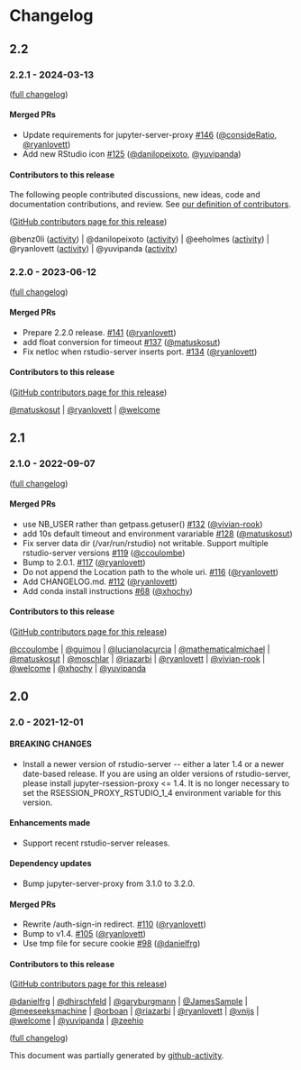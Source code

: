 # Changelog

## 2.2

### 2.2.1 - 2024-03-13

([full changelog](https://github.com/jupyterhub/jupyter-rsession-proxy/compare/v2.2.0...v2.2.1))

#### Merged PRs

- Update requirements for jupyter-server-proxy [#146](https://github.com/jupyterhub/jupyter-rsession-proxy/pull/146) ([@consideRatio](https://github.com/consideRatio), [@ryanlovett](https://github.com/ryanlovett))
- Add new RStudio icon [#125](https://github.com/jupyterhub/jupyter-rsession-proxy/pull/125) ([@danilopeixoto](https://github.com/danilopeixoto), [@yuvipanda](https://github.com/yuvipanda))

#### Contributors to this release

The following people contributed discussions, new ideas, code and documentation contributions, and review.
See [our definition of contributors](https://github-activity.readthedocs.io/en/latest/#how-does-this-tool-define-contributions-in-the-reports).

([GitHub contributors page for this release](https://github.com/jupyterhub/jupyter-rsession-proxy/graphs/contributors?from=2023-06-23&to=2024-03-13&type=c))

@benz0li ([activity](https://github.com/search?q=repo%3Ajupyterhub%2Fjupyter-rsession-proxy+involves%3Abenz0li+updated%3A2023-06-23..2024-03-13&type=Issues)) | @danilopeixoto ([activity](https://github.com/search?q=repo%3Ajupyterhub%2Fjupyter-rsession-proxy+involves%3Adanilopeixoto+updated%3A2023-06-23..2024-03-13&type=Issues)) | @eeholmes ([activity](https://github.com/search?q=repo%3Ajupyterhub%2Fjupyter-rsession-proxy+involves%3Aeeholmes+updated%3A2023-06-23..2024-03-13&type=Issues)) | @ryanlovett ([activity](https://github.com/search?q=repo%3Ajupyterhub%2Fjupyter-rsession-proxy+involves%3Aryanlovett+updated%3A2023-06-23..2024-03-13&type=Issues)) | @yuvipanda ([activity](https://github.com/search?q=repo%3Ajupyterhub%2Fjupyter-rsession-proxy+involves%3Ayuvipanda+updated%3A2023-06-23..2024-03-13&type=Issues))

### 2.2.0 - 2023-06-12

([full changelog](https://github.com/jupyterhub/jupyter-rsession-proxy/compare/v2.1.0...8a87f3fbb21015927cfb30aec63af791fb0a19bc))

#### Merged PRs

- Prepare 2.2.0 release. [#141](https://github.com/jupyterhub/jupyter-rsession-proxy/pull/141) ([@ryanlovett](https://github.com/ryanlovett))
- add float conversion for timeout [#137](https://github.com/jupyterhub/jupyter-rsession-proxy/pull/137) ([@matuskosut](https://github.com/matuskosut))
- Fix netloc when rstudio-server inserts port. [#134](https://github.com/jupyterhub/jupyter-rsession-proxy/pull/134) ([@ryanlovett](https://github.com/ryanlovett))

#### Contributors to this release

([GitHub contributors page for this release](https://github.com/jupyterhub/jupyter-rsession-proxy/graphs/contributors?from=2022-09-07&to=2023-06-12&type=c))

[@matuskosut](https://github.com/search?q=repo%3Ajupyterhub%2Fjupyter-rsession-proxy+involves%3Amatuskosut+updated%3A2022-09-07..2023-06-12&type=Issues) | [@ryanlovett](https://github.com/search?q=repo%3Ajupyterhub%2Fjupyter-rsession-proxy+involves%3Aryanlovett+updated%3A2022-09-07..2023-06-12&type=Issues) | [@welcome](https://github.com/search?q=repo%3Ajupyterhub%2Fjupyter-rsession-proxy+involves%3Awelcome+updated%3A2022-09-07..2023-06-12&type=Issues)

## 2.1

### 2.1.0 - 2022-09-07

([full changelog](https://github.com/jupyterhub/jupyter-rsession-proxy/compare/v2.0...v2.1.0))

#### Merged PRs

- use NB_USER rather than getpass.getuser() [#132](https://github.com/jupyterhub/jupyter-rsession-proxy/pull/132) ([@vivian-rook](https://github.com/vivian-rook))
- add 10s default timeout and environment varariable [#128](https://github.com/jupyterhub/jupyter-rsession-proxy/pull/128) ([@matuskosut](https://github.com/matuskosut))
- Fix server data dir (/var/run/rstudio) not writable. Support multiple rstudio-server versions [#119](https://github.com/jupyterhub/jupyter-rsession-proxy/pull/119) ([@ccoulombe](https://github.com/ccoulombe))
- Bump to 2.0.1. [#117](https://github.com/jupyterhub/jupyter-rsession-proxy/pull/117) ([@ryanlovett](https://github.com/ryanlovett))
- Do not append the Location path to the whole uri. [#116](https://github.com/jupyterhub/jupyter-rsession-proxy/pull/116) ([@ryanlovett](https://github.com/ryanlovett))
- Add CHANGELOG.md. [#112](https://github.com/jupyterhub/jupyter-rsession-proxy/pull/112) ([@ryanlovett](https://github.com/ryanlovett))
- Add conda install instructions [#68](https://github.com/jupyterhub/jupyter-rsession-proxy/pull/68) ([@xhochy](https://github.com/xhochy))

#### Contributors to this release

([GitHub contributors page for this release](https://github.com/jupyterhub/jupyter-rsession-proxy/graphs/contributors?from=2021-12-01&to=2022-09-07&type=c))

[@ccoulombe](https://github.com/search?q=repo%3Ajupyterhub%2Fjupyter-rsession-proxy+involves%3Accoulombe+updated%3A2021-12-01..2022-09-07&type=Issues) | [@guimou](https://github.com/search?q=repo%3Ajupyterhub%2Fjupyter-rsession-proxy+involves%3Aguimou+updated%3A2021-12-01..2022-09-07&type=Issues) | [@lucianolacurcia](https://github.com/search?q=repo%3Ajupyterhub%2Fjupyter-rsession-proxy+involves%3Alucianolacurcia+updated%3A2021-12-01..2022-09-07&type=Issues) | [@mathematicalmichael](https://github.com/search?q=repo%3Ajupyterhub%2Fjupyter-rsession-proxy+involves%3Amathematicalmichael+updated%3A2021-12-01..2022-09-07&type=Issues) | [@matuskosut](https://github.com/search?q=repo%3Ajupyterhub%2Fjupyter-rsession-proxy+involves%3Amatuskosut+updated%3A2021-12-01..2022-09-07&type=Issues) | [@moschlar](https://github.com/search?q=repo%3Ajupyterhub%2Fjupyter-rsession-proxy+involves%3Amoschlar+updated%3A2021-12-01..2022-09-07&type=Issues) | [@riazarbi](https://github.com/search?q=repo%3Ajupyterhub%2Fjupyter-rsession-proxy+involves%3Ariazarbi+updated%3A2021-12-01..2022-09-07&type=Issues) | [@ryanlovett](https://github.com/search?q=repo%3Ajupyterhub%2Fjupyter-rsession-proxy+involves%3Aryanlovett+updated%3A2021-12-01..2022-09-07&type=Issues) | [@vivian-rook](https://github.com/search?q=repo%3Ajupyterhub%2Fjupyter-rsession-proxy+involves%3Avivian-rook+updated%3A2021-12-01..2022-09-07&type=Issues) | [@welcome](https://github.com/search?q=repo%3Ajupyterhub%2Fjupyter-rsession-proxy+involves%3Awelcome+updated%3A2021-12-01..2022-09-07&type=Issues) | [@xhochy](https://github.com/search?q=repo%3Ajupyterhub%2Fjupyter-rsession-proxy+involves%3Axhochy+updated%3A2021-12-01..2022-09-07&type=Issues) | [@yuvipanda](https://github.com/search?q=repo%3Ajupyterhub%2Fjupyter-rsession-proxy+involves%3Ayuvipanda+updated%3A2021-12-01..2022-09-07&type=Issues)

## 2.0

### 2.0 - 2021-12-01

#### BREAKING CHANGES

* Install a newer version of rstudio-server -- either a later 1.4 or a newer date-based release. If you are using an older versions of rstudio-server, please install jupyter-rsession-proxy <= 1.4. It is no longer necessary to set the RSESSION_PROXY_RSTUDIO_1_4 environment variable for this version.

#### Enhancements made

* Support recent rstudio-server releases.

#### Dependency updates

* Bump jupyter-server-proxy from 3.1.0 to 3.2.0.

#### Merged PRs

* Rewrite /auth-sign-in redirect. [#110](https://github.com/jupyterhub/jupyter-rsession-proxy/pull/110) ([@ryanlovett](https://github.com/ryanlovett))
* Bump to v1.4. [#105](https://github.com/jupyterhub/jupyter-rsession-proxy/pull/105) ([@ryanlovett](https://github.com/ryanlovett))
* Use tmp file for secure cookie [#98](https://github.com/jupyterhub/jupyter-rsession-proxy/pull/98) ([@danielfrg](https://github.com/danielfrg))

#### Contributors to this release

([GitHub contributors page for this release](https://github.com/jupyterhub/jupyter-rsession-proxy/graphs/contributors?from=2021-07-03&to=2021-11-30&type=c))

[@danielfrg](https://github.com/search?q=repo%3Ajupyterhub%2Fjupyter-rsession-proxy+involves%3Adanielfrg+updated%3A2021-07-03..2021-11-30&type=Issues) | [@dhirschfeld](https://github.com/search?q=repo%3Ajupyterhub%2Fjupyter-rsession-proxy+involves%3Adhirschfeld+updated%3A2021-07-03..2021-11-30&type=Issues) | [@garyburgmann](https://github.com/search?q=repo%3Ajupyterhub%2Fjupyter-rsession-proxy+involves%3Agaryburgmann+updated%3A2021-07-03..2021-11-30&type=Issues) | [@JamesSample](https://github.com/search?q=repo%3Ajupyterhub%2Fjupyter-rsession-proxy+involves%3AJamesSample+updated%3A2021-07-03..2021-11-30&type=Issues) | [@meeseeksmachine](https://github.com/search?q=repo%3Ajupyterhub%2Fjupyter-rsession-proxy+involves%3Ameeseeksmachine+updated%3A2021-07-03..2021-11-30&type=Issues) | [@orboan](https://github.com/search?q=repo%3Ajupyterhub%2Fjupyter-rsession-proxy+involves%3Aorboan+updated%3A2021-07-03..2021-11-30&type=Issues) | [@riazarbi](https://github.com/search?q=repo%3Ajupyterhub%2Fjupyter-rsession-proxy+involves%3Ariazarbi+updated%3A2021-07-03..2021-11-30&type=Issues) | [@ryanlovett](https://github.com/search?q=repo%3Ajupyterhub%2Fjupyter-rsession-proxy+involves%3Aryanlovett+updated%3A2021-07-03..2021-11-30&type=Issues) | [@vnijs](https://github.com/search?q=repo%3Ajupyterhub%2Fjupyter-rsession-proxy+involves%3Avnijs+updated%3A2021-07-03..2021-11-30&type=Issues) | [@welcome](https://github.com/search?q=repo%3Ajupyterhub%2Fjupyter-rsession-proxy+involves%3Awelcome+updated%3A2021-07-03..2021-11-30&type=Issues) | [@yuvipanda](https://github.com/search?q=repo%3Ajupyterhub%2Fjupyter-rsession-proxy+involves%3Ayuvipanda+updated%3A2021-07-03..2021-11-30&type=Issues) | [@zeehio](https://github.com/search?q=repo%3Ajupyterhub%2Fjupyter-rsession-proxy+involves%3Azeehio+updated%3A2021-07-03..2021-11-30&type=Issues)

([full changelog](https://github.com/jupyterhub/jupyter-rsession-proxy/compare/3c6e224...526eeab29e9f8d88fa61a8d60d41e3812b47bd43))

This document was partially generated by [github-activity](https://github.com/executablebooks/github-activity).

